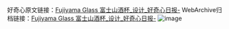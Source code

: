 好奇心原文链接：[Fujiyama Glass 富士山酒杯_设计_好奇心日报-](https://www.qdaily.com/articles/7186.html)
WebArchive归档链接：[Fujiyama Glass 富士山酒杯_设计_好奇心日报-](http://web.archive.org/web/20190623172037/https://www.qdaily.com/articles/7186.html)
![image](http://ww3.sinaimg.cn/large/007d5XDply1g3wyixyj9yj30u02zrn8p)